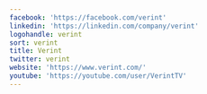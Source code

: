 ```yaml
---
facebook: 'https://facebook.com/verint'
linkedin: 'https://linkedin.com/company/verint'
logohandle: verint
sort: verint
title: Verint
twitter: verint
website: 'https://www.verint.com/'
youtube: 'https://youtube.com/user/VerintTV'
---
```

